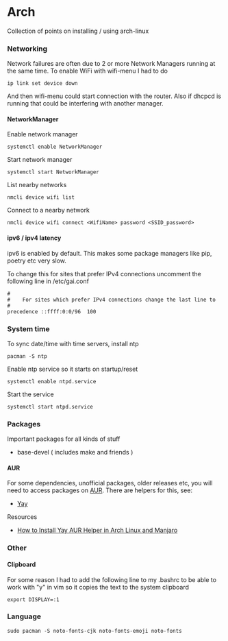 Arch
====

Collection of points on installing / using arch-linux

### Networking

Network failures are often due to 2 or more Network Managers running at the same time. To enable WiFi with wifi-menu I had to do

	ip link set device down

And then wifi-menu could start connection with the router.
Also if dhcpcd is running that could be interfering with another manager.

#### NetworkManager

Enable network manager

    systemctl enable NetworkManager

Start network manager

    systemctl start NetworkManager

List nearby networks

    nmcli device wifi list

Connect to a nearby network

    nmcli device wifi connect <WifiName> password <SSID_password>

#### ipv6 / ipv4 latency

ipv6 is enabled by default. This makes some package managers like pip, poetry
etc very slow. 

To change this for sites that prefer IPv4 connections uncomment the following
line in /etc/gai.conf

```
#
#    For sites which prefer IPv4 connections change the last line to
#
precedence ::ffff:0:0/96  100
```

### System time

To sync date/time with time servers, install ntp

    pacman -S ntp

Enable ntp service so it starts on startup/reset

    systemctl enable ntpd.service

Start the service

    systemctl start ntpd.service

### Packages

Important packages for all kinds of stuff

* base-devel ( includes make and friends )


#### AUR

For some dependencies, unofficial packages, older releases etc, you will need to access packages on
[AUR](https://aur.archlinux.org/). There are helpers for this, see:

* [Yay](https://github.com/Jguer/yay)

Resources

* [How to Install Yay AUR Helper in Arch Linux and Manjaro](https://www.tecmint.com/install-yay-aur-helper-in-arch-linux-and-manjaro/)

### Other

#### Clipboard

For some reason I had to add the following line to my .bashrc to be able to
work with "y" in vim so it copies the text to the system clipboard

    export DISPLAY=:1

### Language

    sudo pacman -S noto-fonts-cjk noto-fonts-emoji noto-fonts
